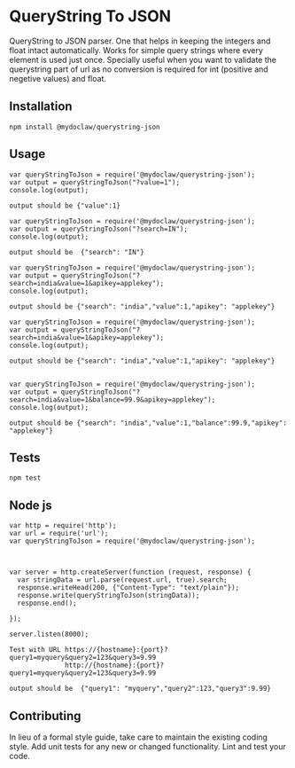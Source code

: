 QueryString To JSON
=========

QueryString to JSON parser. One that helps in keeping the integers and float intact automatically. Works for simple query strings where every element is used just once. Specially useful when you want to validate the querystring part of url as no conversion is required for int (positive and negetive values) and float. 


## Installation

  `npm install @mydoclaw/querystring-json`

## Usage
	
	var queryStringToJson = require('@mydoclaw/querystring-json');
	var output = queryStringToJson("?value=1");
	console.log(output);
	
	output should be {"value":1}

	var queryStringToJson = require('@mydoclaw/querystring-json');
	var output = queryStringToJson("?search=IN");
	console.log(output);
	
	output should be  {"search": "IN"}
	
	var queryStringToJson = require('@mydoclaw/querystring-json');
	var output = queryStringToJson("?search=india&value=1&apikey=applekey");
	console.log(output);
  
	output should be {"search": "india","value":1,"apikey": "applekey"}
  
	var queryStringToJson = require('@mydoclaw/querystring-json');
	var output = queryStringToJson("?search=india&value=1&apikey=applekey");
	console.log(output);
	
	output should be {"search": "india","value":1,"apikey": "applekey"}


	var queryStringToJson = require('@mydoclaw/querystring-json');
	var output = queryStringToJson("?search=india&value=1&balance=99.9&apikey=applekey");
	console.log(output);
		
	output should be {"search": "india","value":1,"balance":99.9,"apikey": "applekey"}
	
	
## Tests

  `npm test`
  
## Node js 

	var http = require('http');
	var url = require('url');
	var queryStringToJson = require('@mydoclaw/querystring-json');


	
	var server = http.createServer(function (request, response) {
	  var stringData = url.parse(request.url, true).search;
	  response.writeHead(200, {"Content-Type": "text/plain"});
	  response.write(queryStringToJson(stringData));
	  response.end();

	});

	server.listen(8000);
	
	Test with URL https://{hostname}:{port}?query1=myquery&query2=123&query3=9.99
				  http://{hostname}:{port}?query1=myquery&query2=123&query3=9.99	
	
	output should be  {"query1": "myquery","query2":123,"query3":9.99}


## Contributing

In lieu of a formal style guide, take care to maintain the existing coding style. Add unit tests for any new or changed functionality. Lint and test your code.
